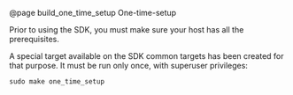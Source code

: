 @page build_one_time_setup One-time-setup

Prior to using the SDK, you must make sure your host has all the prerequisites.

A special target available on the SDK common targets has been created for that
purpose. It must be run only once, with superuser privileges:

	sudo make one_time_setup
